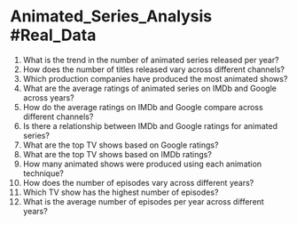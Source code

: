 # Animated_Series_Analysis #Real_Data
1. What is the trend in the number of animated series released per year?
2. How does the number of titles released vary across different channels?
3. Which production companies have produced the most animated shows?
4. What are the average ratings of animated series on IMDb and Google across years?
5. How do the average ratings on IMDb and Google compare across different channels?
6. Is there a relationship between IMDb and Google ratings for animated series?
7. What are the top TV shows based on Google ratings?
8. What are the top TV shows based on IMDb ratings?
9. How many animated shows were produced using each animation technique?
10. How does the number of episodes vary across different years?
11. Which TV show has the highest number of episodes?
12. What is the average number of episodes per year across different years?

